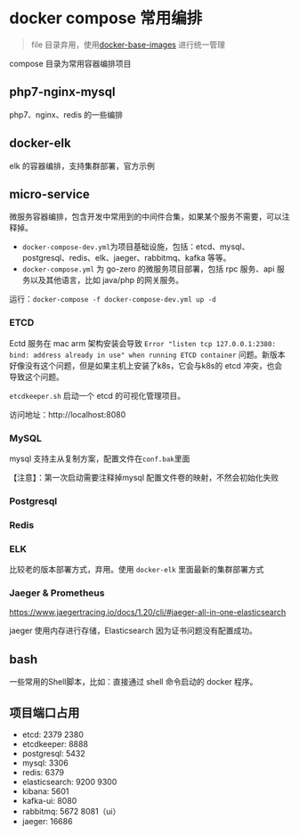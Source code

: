 # docker compose 常用编排

> file 目录弃用，使用[docker-base-images](https://github.com/KINGMJ/docker-base-images) 进行统一管理

compose 目录为常用容器编排项目

## php7-nginx-mysql

php7、nginx、redis 的一些编排

## docker-elk

elk 的容器编排，支持集群部署，官方示例

## micro-service

微服务容器编排，包含开发中常用到的中间件合集，如果某个服务不需要，可以注释掉。

- `docker-compose-dev.yml`为项目基础设施，包括：etcd、mysql、postgresql、redis、elk、jaeger、rabbitmq、kafka 等等。
- `docker-compose.yml` 为 go-zero 的微服务项目部署，包括 rpc 服务、api 服务以及其他语言，比如 java/php 的网关服务。

运行：`docker-compose -f docker-compose-dev.yml up -d`

### ETCD

Ectd 服务在 mac arm 架构安装会导致 `Error "listen tcp 127.0.0.1:2380: bind: address already in use" when running ETCD container` 问题。新版本好像没有这个问题，但是如果主机上安装了k8s，它会与k8s的 etcd 冲突，也会导致这个问题。

`etcdkeeper.sh` 启动一个 etcd 的可视化管理项目。

访问地址：http://localhost:8080

### MySQL

mysql 支持主从复制方案，配置文件在`conf.bak`里面

【注意】：第一次启动需要注释掉mysql 配置文件卷的映射，不然会初始化失败

### Postgresql

### Redis

### ELK

比较老的版本部署方式，弃用。使用 `docker-elk` 里面最新的集群部署方式

### Jaeger & Prometheus

https://www.jaegertracing.io/docs/1.20/cli/#jaeger-all-in-one-elasticsearch

jaeger 使用内存进行存储，Elasticsearch 因为证书问题没有配置成功。

## bash

一些常用的Shell脚本，比如：直接通过 shell 命令启动的 docker 程序。

## 项目端口占用

- etcd: 2379 2380
- etcdkeeper: 8888
- postgresql: 5432
- mysql: 3306
- redis: 6379
- elasticsearch: 9200 9300
- kibana: 5601
- kafka-ui: 8080
- rabbitmq: 5672 8081（ui）
- jaeger: 16686